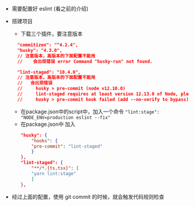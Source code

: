 
- 需要配置好 eslint (看之前的介绍)
- 搭建项目
  - 下载三个插件，要注意版本
  ```json
    "commitizen": "^4.2.4",
    "husky": "4.3.0",  
    // 注意版本，高版本的下面配置不能用
    //    会出现错误 error Command "husky-run" not found.

    "lint-staged": "10.4.0",
    // 注意版本，高版本的下面配置不能用
    //   会出现错误 
    //     husky > pre-commit (node v12.10.0)
    //     lint-staged requires at least version 12.13.0 of Node, please upgrade
    //     husky > pre-commit hook failed (add --no-verify to bypass)  -->
  ```

  - 在package.json中的script中，加入一个命令 `"lint:stage": "NODE_ENV=production eslint --fix"`
  - 在package.json中 加入 
    ```json
    "husky": {
        "hooks": {
        "pre-commit": "lint-staged"
        }
    },
    "lint-staged": {
        "**/*.{ts,tsx}": [
        "yarn lint:stage"
        ]
    },
    ```

- 经过上面的配置，使用 git commit 的时候，就会触发代码规则检查